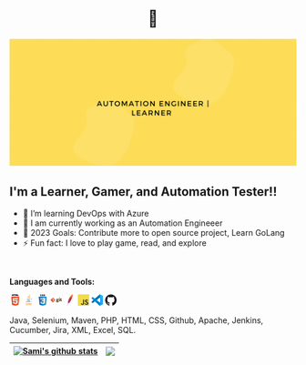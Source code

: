 <h1 align="center"> 👋 </h1>

<div align="center">
  <img src="https://github.com/sami827/git-solutions/blob/main/sami_gif.gif" alt="header"/>
</div>

## I'm a Learner, Gamer, and Automation Tester!!

- 🌱 I’m learning DevOps with Azure
- 👯 I am currently working as an Automation Engineeer
- 🥅 2023 Goals: Contribute more to open source project, Learn GoLang
- ⚡ Fun fact: I love to play game, read, and explore




<br />

**Languages and Tools:**  



<code><img height="20" src="https://raw.githubusercontent.com/github/explore/80688e429a7d4ef2fca1e82350fe8e3517d3494d/topics/html/html.png"></code>
<code><img height="20" src="https://raw.githubusercontent.com/github/explore/80688e429a7d4ef2fca1e82350fe8e3517d3494d/topics/java/java.png"></code>
<code><img height="20" src="https://raw.githubusercontent.com/github/explore/80688e429a7d4ef2fca1e82350fe8e3517d3494d/topics/css/css.png"></code>
<code><img height="20" src="https://raw.githubusercontent.com/github/explore/80688e429a7d4ef2fca1e82350fe8e3517d3494d/topics/git/git.png"></code> 
<code><img height="20" src="https://raw.githubusercontent.com/github/explore/80688e429a7d4ef2fca1e82350fe8e3517d3494d/topics/maven/maven.png"></code>
<code><img height="20" src="https://raw.githubusercontent.com/github/explore/80688e429a7d4ef2fca1e82350fe8e3517d3494d/topics/javascript/javascript.png"></code>
<code><img height="20" src="https://raw.githubusercontent.com/github/explore/80688e429a7d4ef2fca1e82350fe8e3517d3494d/topics/visual-studio-code/visual-studio-code.png"></code>
<code><img height="20" src="https://raw.githubusercontent.com/github/explore/78df643247d429f6cc873026c0622819ad797942/topics/github/github.png"></code>


<p align="left"> Java, Selenium, Maven, PHP, HTML, CSS, Github, Apache, Jenkins, Cucumber, Jira, XML, Excel, SQL.</p>






| <a href="https://github.com/sami827"><img align="center" src="https://github-readme-stats.vercel.app/api?username=sami827&show_icons=true&include_all_commits=true&theme=buefy&hide_border=true&hide=prs" alt="Sami's github stats" /></a> | <a href="https://github.com/sami827"><img align="center" src="https://github-readme-stats.vercel.app/api/top-langs/?username=sami827&layout=compact&langs_count=2" /></a> |
| ------------- | ------------- |

<br /><br />


<!-- [![willianrod's wakatime stats](https://github-readme-stats.vercel.app/api/wakatime?username=sami827)](https://github.com/sami827/sami827/) -->

